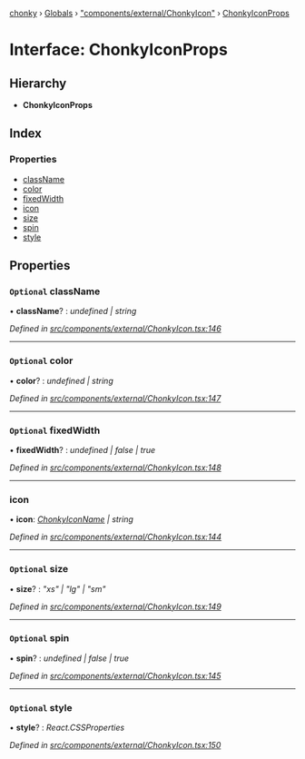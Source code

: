 [chonky](../README.md) › [Globals](../globals.md) › ["components/external/ChonkyIcon"](../modules/_components_external_chonkyicon_.md) › [ChonkyIconProps](_components_external_chonkyicon_.chonkyiconprops.md)

# Interface: ChonkyIconProps

## Hierarchy

* **ChonkyIconProps**

## Index

### Properties

* [className](_components_external_chonkyicon_.chonkyiconprops.md#optional-classname)
* [color](_components_external_chonkyicon_.chonkyiconprops.md#optional-color)
* [fixedWidth](_components_external_chonkyicon_.chonkyiconprops.md#optional-fixedwidth)
* [icon](_components_external_chonkyicon_.chonkyiconprops.md#icon)
* [size](_components_external_chonkyicon_.chonkyiconprops.md#optional-size)
* [spin](_components_external_chonkyicon_.chonkyiconprops.md#optional-spin)
* [style](_components_external_chonkyicon_.chonkyiconprops.md#optional-style)

## Properties

### `Optional` className

• **className**? : *undefined | string*

*Defined in [src/components/external/ChonkyIcon.tsx:146](https://github.com/TimboKZ/Chonky/blob/d1a0325/src/components/external/ChonkyIcon.tsx#L146)*

___

### `Optional` color

• **color**? : *undefined | string*

*Defined in [src/components/external/ChonkyIcon.tsx:147](https://github.com/TimboKZ/Chonky/blob/d1a0325/src/components/external/ChonkyIcon.tsx#L147)*

___

### `Optional` fixedWidth

• **fixedWidth**? : *undefined | false | true*

*Defined in [src/components/external/ChonkyIcon.tsx:148](https://github.com/TimboKZ/Chonky/blob/d1a0325/src/components/external/ChonkyIcon.tsx#L148)*

___

###  icon

• **icon**: *[ChonkyIconName](../enums/_types_icons_types_.chonkyiconname.md) | string*

*Defined in [src/components/external/ChonkyIcon.tsx:144](https://github.com/TimboKZ/Chonky/blob/d1a0325/src/components/external/ChonkyIcon.tsx#L144)*

___

### `Optional` size

• **size**? : *"xs" | "lg" | "sm"*

*Defined in [src/components/external/ChonkyIcon.tsx:149](https://github.com/TimboKZ/Chonky/blob/d1a0325/src/components/external/ChonkyIcon.tsx#L149)*

___

### `Optional` spin

• **spin**? : *undefined | false | true*

*Defined in [src/components/external/ChonkyIcon.tsx:145](https://github.com/TimboKZ/Chonky/blob/d1a0325/src/components/external/ChonkyIcon.tsx#L145)*

___

### `Optional` style

• **style**? : *React.CSSProperties*

*Defined in [src/components/external/ChonkyIcon.tsx:150](https://github.com/TimboKZ/Chonky/blob/d1a0325/src/components/external/ChonkyIcon.tsx#L150)*
